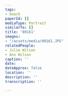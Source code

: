 ```yaml
---
tags:
- beach
paperId: []
mediaType: Portrait
similarTo: []
title: '00161'
images:
- "/assets/media/00161.JPG"
relatedPeople:
- Julie Wilson
- Ann Wilson
caption: ''
date: 
dateApprox: false
location: ''
description: ''
transcription: ''

---
```

